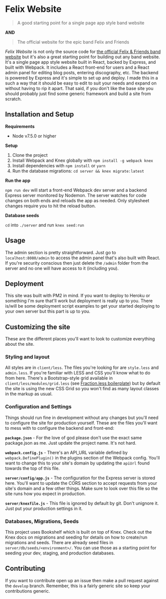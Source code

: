 # Felix Website

> A good starting point for a single page app style band website

__AND__

> The official website for the epic band Felix and Friends

*Felix Website* is not only the source code for [the official Felix & Friends band website](https://felixandfriends.net) but it's also a great starting point for building out any band website. It's a single page app style website built in React, backed by Express, and built with Webpack. It includes a React front-end for users and a React admin panel for editing blog posts, entering discography, etc. The backend is powered by Express and it's simple to set up and deploy. I made this in a such a way that it should be easy to edit to suit your needs and expand on without having to rip it apart. That said, if you don't like the base site you should probably just find some generic framework and build a site from scratch. 

## Installation and Setup

__Requirements__

- Node v7.5.0 or higher

__Setup__

1. Clone the project
2. Install Webpack and Knex globally with `npm install -g webpack knex`
3. Install dependencies with `npm install` or `yarn`
4. Run the database migrations: `cd server && knex migrate:latest`

__Run the app__

`npm run dev` will start a front-end Webpack dev server and a backend Express server monitored by Nodemon. The server watches for code changes on both ends and reloads the app as needed. Only stylesheet changes require you to hit the reload button.

__Database seeds__

`cd` into `./server` and run `knex seed:run`

## Usage

The admin section is pretty straightforward. Just go to `localhost:8080/admin` to access the admin panel that's also built with React. If you're security conscious then just delete the `/admin` folder from the server and no one will have access to it (including you).

## Deployment

This site was built with PM2 in mind. If you want to deploy to Heroku or something I'm sure that'll work but deployment is really up to you. There is/will be some deployment script examples to get your started deploying to your own server but this part is up to you.

## Customizing the site

These are the different places you'll want to look to customize everything about the site.

### Styling and layout

All styles are in `client/less`. The files you're looking for are `style.less` and `admin.less`. If you're familiar with LESS and CSS you'll know what to do from here. There's a Bootstrap-style grid available in `client/less/modules/grid.less` (see [Fraction.less boilerplate](http://fractionless.info)) but by default the site is using the new CSS Grid so you won't find as many layout classes in the markup as usual.

### Configuration and Settings

Things should run fine in development without any changes but you'll need to configure the site for production yourself. These are the files you'll want to mess with to configure the backend and front-end:

__`package.json`__ - For the love of god please don't use the exact same package.json as me. Just update the project name. It's not hard.

__`webpack.config.js`__ - There's an API_URL variable defined by `webpack.DefinePlugin()` in the plugins section of the Webpack config. You'll want to change this to your site's domain by updating the `apiUrl` found towards the top of this file.

__`server/config/app.js`__ - The configuration for the Express server is stored here. You'll want to update the CORS section to accept requests from your site's domain and a few other things. Make sure to look over this file so the site runs how you expect in production.

__`server/knexfile.js`__ - This file is ignored by default by git. Don't unignore it. Just put your production settings in it.

### Databases, Migrations, Seeds

This project uses Bookshelf which is built on top of Knex. Check out the Knex docs on migrations and seeding for details on how to create/run migrations and seeds. There are already seed files in `server/db/seeds/<environment>/`. You can use those as a starting point for seeding your dev, staging, and production databases.


## Contributing

If you want to contribute open up an issue then make a pull request against the `develop` branch. Remember, this is a fairly generic site so keep your contributions generic.
